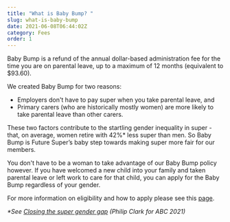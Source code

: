 ```yaml
---
title: "What is Baby Bump? "
slug: what-is-baby-bump
date: 2021-06-08T06:44:02Z
category: Fees
order: 1
---
```


Baby Bump is a refund of the annual dollar-based administration fee for the time you are on parental leave, up to a maximum of 12 months (equivalent to $93.60).

We created Baby Bump for two reasons:

*   Employers don't have to pay super when you take parental leave, and
*   Primary carers (who are historically mostly women) are more likely to take parental leave than other carers.  

These two factors contribute to the startling gender inequality in super - that, on average, women retire with 42%\* less super than men. So Baby Bump is Future Super’s baby step towards making super more fair for our members.

You don't have to be a woman to take advantage of our Baby Bump policy however. If you have welcomed a new child into your family and taken parental leave or left work to care for that child, you can apply for the Baby Bump regardless of your gender.

For more information on eligibility and how to apply please see this [page](https://www.futuresuper.com.au/baby-bump/). 

_\*See [Closing the super gender gap](https://www.abc.net.au/radio/programs/nightlife/first-hour-finance/13310718#:~:text=Women%20can%20expect%20to%20retire,bridge%20the%20super%20gender%20gap.) (Philip Clark for ABC 2021)_
